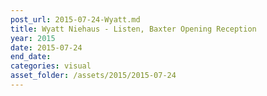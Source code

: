 ```yaml
---
post_url: 2015-07-24-Wyatt.md
title: Wyatt Niehaus - Listen, Baxter Opening Reception
year: 2015
date: 2015-07-24
end_date: 
categories: visual
asset_folder: /assets/2015/2015-07-24
---
```

